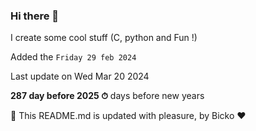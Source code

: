 ### Hi there 👋

I create some cool stuff (C, python and Fun !)

Added the `Friday 29 feb 2024`

Last update on Wed Mar 20 2024

**287 day before 2025 ⏱** days before new years

🤖 This README.md is updated with pleasure, by Bicko ❤️

